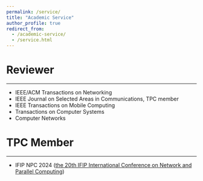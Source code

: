 ```yaml
---
permalink: /service/
title: "Academic Service"
author_profile: true
redirect_from: 
  - /academic-service/
  - /service.html
---
```


Reviewer
======
---
- IEEE/ACM Transactions on Networking
- IEEE Journal on Selected Areas in Communications, TPC member
- IEEE Transactions on Mobile Computing
- Transactions on Computer Systems
- Computer Networks


TPC Member
======
---
- IFIP NPC 2024 ([the 20th IFIP International Conference on Network and Parallel Computing](https://www.npc-conference.com/#/npc2024/committees))
